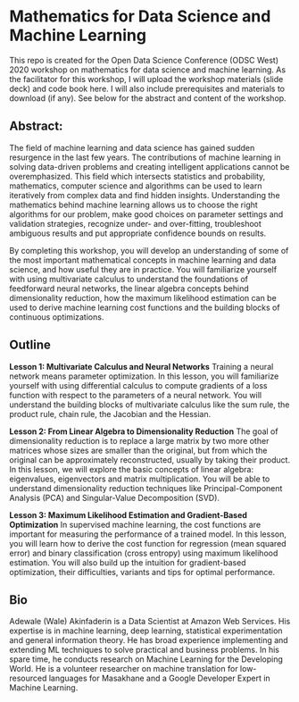 # Mathematics for Data Science and Machine Learning

This repo is created for the Open Data Science Conference (ODSC West) 2020 workshop on mathematics for data science and machine learning. As the facilitator for this workshop, I will upload the workshop materials (slide deck) and code book here. I will also include prerequisites and materials to download (if any). See below for the abstract and content of the workshop. 

## Abstract:

The field of machine learning and data science has gained sudden resurgence in the last few years. The contributions of machine learning in solving data-driven problems and creating intelligent applications cannot be overemphasized. This field which intersects statistics and probability, mathematics, computer science and algorithms can be used to learn iteratively from complex data and find hidden insights. Understanding the mathematics behind machine learning allows us to choose the right algorithms for our problem, make good choices on parameter settings and validation strategies, recognize under- and over-fitting, troubleshoot ambiguous results and put appropriate confidence bounds on results.

By completing this workshop, you will develop an understanding of some of the most important mathematical concepts in machine learning and data science, and how useful they are in practice. You will familiarize yourself with using multivariate calculus to understand the foundations of feedforward neural networks, the linear algebra concepts behind dimensionality reduction, how the maximum likelihood estimation can be used to derive machine learning cost functions and the building blocks of continuous optimizations.

## Outline

**Lesson 1: Multivariate Calculus and Neural Networks**
Training a neural network means parameter optimization. In this lesson, you will familiarize yourself with using differential calculus to compute gradients of a loss function with respect to the parameters of a neural network. You will understand the building blocks of multivariate calculus like the sum rule, the product rule, chain rule, the Jacobian and the Hessian.

**Lesson 2: From Linear Algebra to Dimensionality Reduction**
The goal of dimensionality reduction is to replace a large matrix by two more other matrices whose sizes are smaller than the original, but from which the original can be approximately reconstructed, usually by taking their product. In this lesson, we will explore the basic concepts of linear algebra: eigenvalues, eigenvectors and matrix multiplication. You will be able to understand dimensionality reduction techniques like Principal-Component Analysis (PCA) and Singular-Value Decomposition (SVD).

**Lesson 3: Maximum Likelihood Estimation and Gradient-Based Optimization**
In supervised machine learning, the cost functions are important for measuring the performance of a trained model. In this lesson, you will learn how to derive the cost function for regression (mean squared error) and binary classification (cross entropy) using maximum likelihood estimation. You will also build up the intuition for gradient-based optimization, their difficulties, variants and tips for optimal performance.

## Bio

Adewale (Wale) Akinfaderin is a Data Scientist at Amazon Web Services. His expertise is in machine learning, deep learning, statistical experimentation and general information theory. He has broad experience implementing and extending ML techniques to solve practical and business problems. In his spare time, he conducts research on Machine Learning for the Developing World. He is a volunteer researcher on machine translation for low-resourced languages for Masakhane and a Google Developer Expert in Machine Learning.

